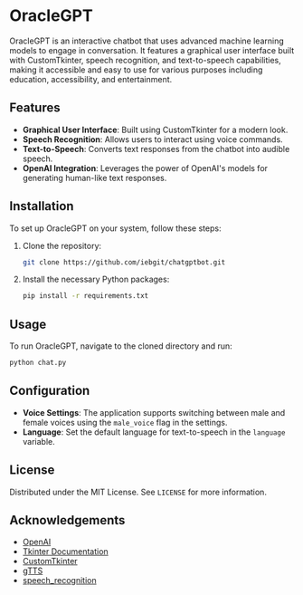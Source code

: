 
# OracleGPT

OracleGPT is an interactive chatbot that uses advanced machine learning models to engage in conversation. It features a graphical user interface built with CustomTkinter, speech recognition, and text-to-speech capabilities, making it accessible and easy to use for various purposes including education, accessibility, and entertainment.

## Features

- **Graphical User Interface**: Built using CustomTkinter for a modern look.
- **Speech Recognition**: Allows users to interact using voice commands.
- **Text-to-Speech**: Converts text responses from the chatbot into audible speech.
- **OpenAI Integration**: Leverages the power of OpenAI's models for generating human-like text responses.

## Installation

To set up OracleGPT on your system, follow these steps:

1. Clone the repository:
   ```bash
   git clone https://github.com/iebgit/chatgptbot.git
   ```
2. Install the necessary Python packages:
   ```bash
   pip install -r requirements.txt
   ```

## Usage

To run OracleGPT, navigate to the cloned directory and run:
```bash
python chat.py
```

## Configuration

- **Voice Settings**: The application supports switching between male and female voices using the `male_voice` flag in the settings.
- **Language**: Set the default language for text-to-speech in the `language` variable.

## License

Distributed under the MIT License. See `LICENSE` for more information.

## Acknowledgements

- [OpenAI](https://www.openai.com/)
- [Tkinter Documentation](https://docs.python.org/3/library/tkinter.html)
- [CustomTkinter](https://github.com/TomSchimansky/CustomTkinter)
- [gTTS](https://pypi.org/project/gTTS/)
- [speech_recognition](https://pypi.org/project/SpeechRecognition/)

